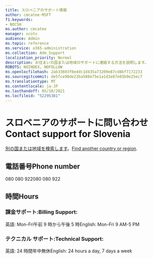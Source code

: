 ```yaml
---
title: スロベニアのサポート情報
author: cmcatee-MSFT
f1.keywords:
- NOCSH
ms.author: cmcatee
manager: scotv
audience: Admin
ms.topic: reference
ms.service: o365-administration
ms.collection: Adm_Support
localization_priority: Normal
description: お住まいの国または地域のサポートに連絡する方法を説明します。
ROBOTS: NOINDEX, NOFOLLOW
ms.openlocfilehash: 2ab33603f0e4dc1d435a73209e87cd8bf7172233
ms.sourcegitcommit: de5fce90de22ba588e75e1a1d2e87e03b9e25ec7
ms.translationtype: MT
ms.contentlocale: ja-JP
ms.lasthandoff: 05/10/2021
ms.locfileid: "52295381"
---
```

# <a name="contact-support-for-slovenia"></a><span data-ttu-id="14dce-103">スロベニアのサポートに問い合わせ</span><span class="sxs-lookup"><span data-stu-id="14dce-103">Contact support for Slovenia</span></span>

<span data-ttu-id="14dce-104">[別の国または地域を検索します](../../business-video/get-help-support.md)。</span><span class="sxs-lookup"><span data-stu-id="14dce-104">[Find another country or region](../../business-video/get-help-support.md).</span></span>

## <a name="phone-number"></a><span data-ttu-id="14dce-105">電話番号</span><span class="sxs-lookup"><span data-stu-id="14dce-105">Phone number</span></span>
<span data-ttu-id="14dce-106">080 080 922</span><span class="sxs-lookup"><span data-stu-id="14dce-106">080 080 922</span></span>

## <a name="hours"></a><span data-ttu-id="14dce-107">時間</span><span class="sxs-lookup"><span data-stu-id="14dce-107">Hours</span></span>
### <a name="billing-support"></a><span data-ttu-id="14dce-108">課金サポート:</span><span class="sxs-lookup"><span data-stu-id="14dce-108">Billing Support:</span></span>

<span data-ttu-id="14dce-109">英語: Mon-Fri午前 9 時から午後 5 時</span><span class="sxs-lookup"><span data-stu-id="14dce-109">English: Mon-Fri 9 AM-5 PM</span></span>

### <a name="technical-support"></a><span data-ttu-id="14dce-110">テクニカル サポート:</span><span class="sxs-lookup"><span data-stu-id="14dce-110">Technical Support:</span></span>

<span data-ttu-id="14dce-111">英語: 24 時間年中無休</span><span class="sxs-lookup"><span data-stu-id="14dce-111">English: 24 hours a day, 7 days a week</span></span>
